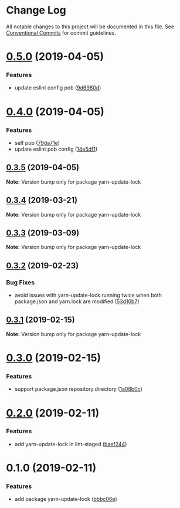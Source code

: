 # Change Log

All notable changes to this project will be documented in this file.
See [Conventional Commits](https://conventionalcommits.org) for commit guidelines.

# [0.5.0](https://github.com/christophehurpeau/pob/compare/yarn-update-lock@0.4.0...yarn-update-lock@0.5.0) (2019-04-05)


### Features

* update eslint config pob ([9d6980d](https://github.com/christophehurpeau/pob/commit/9d6980d))





# [0.4.0](https://github.com/christophehurpeau/pob/compare/yarn-update-lock@0.3.5...yarn-update-lock@0.4.0) (2019-04-05)


### Features

* self pob ([79da71e](https://github.com/christophehurpeau/pob/commit/79da71e))
* update eslint pob config ([14e5df1](https://github.com/christophehurpeau/pob/commit/14e5df1))





## [0.3.5](https://github.com/christophehurpeau/pob/compare/yarn-update-lock@0.3.4...yarn-update-lock@0.3.5) (2019-04-05)

**Note:** Version bump only for package yarn-update-lock





## [0.3.4](https://github.com/christophehurpeau/pob/compare/yarn-update-lock@0.3.3...yarn-update-lock@0.3.4) (2019-03-21)

**Note:** Version bump only for package yarn-update-lock





## [0.3.3](https://github.com/christophehurpeau/pob/compare/yarn-update-lock@0.3.2...yarn-update-lock@0.3.3) (2019-03-09)

**Note:** Version bump only for package yarn-update-lock





## [0.3.2](https://github.com/christophehurpeau/pob/compare/yarn-update-lock@0.3.1...yarn-update-lock@0.3.2) (2019-02-23)


### Bug Fixes

* avoid issues with yarn-update-lock running twice when both package.json and yarn.lock are modified ([53d10b7](https://github.com/christophehurpeau/pob/commit/53d10b7))





## [0.3.1](https://github.com/christophehurpeau/pob/compare/yarn-update-lock@0.3.0...yarn-update-lock@0.3.1) (2019-02-15)

**Note:** Version bump only for package yarn-update-lock





# [0.3.0](https://github.com/christophehurpeau/pob/compare/yarn-update-lock@0.2.0...yarn-update-lock@0.3.0) (2019-02-15)


### Features

* support package.json repository.directory ([1a08b0c](https://github.com/christophehurpeau/pob/commit/1a08b0c))





# [0.2.0](https://github.com/christophehurpeau/pob/compare/yarn-update-lock@0.1.0...yarn-update-lock@0.2.0) (2019-02-11)


### Features

* add yarn-update-lock in lint-staged ([baef244](https://github.com/christophehurpeau/pob/commit/baef244))





# 0.1.0 (2019-02-11)


### Features

* add package yarn-update-lock ([bbbc06e](https://github.com/christophehurpeau/pob/commit/bbbc06e))

